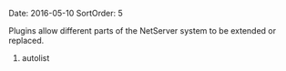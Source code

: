 Date: 2016-05-10
SortOrder: 5

Plugins allow different parts of the NetServer system to be extended or replaced.

1. autolist
